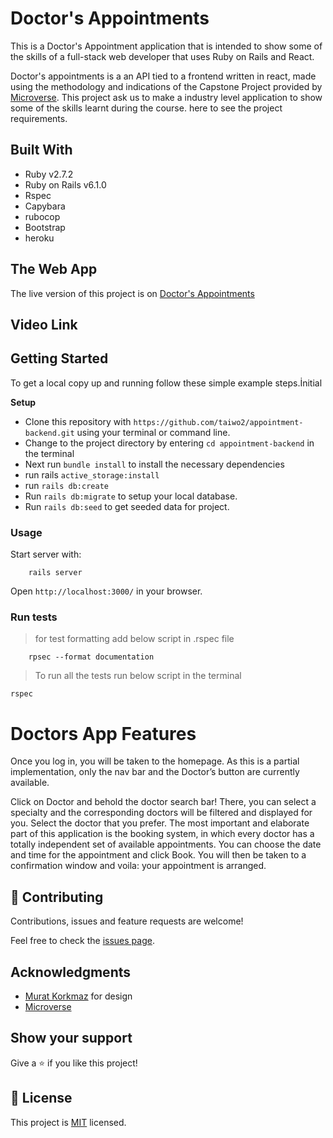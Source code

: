 # Doctor's Appointments
This is a Doctor's Appointment application that is intended to show some of the skills of a full-stack web developer that uses Ruby on Rails and React.

Doctor's appointments is a an API tied to a frontend written in react, made using the methodology and indications of the Capstone Project provided by [Microverse](https://www.microverse.org/). This project ask us to make a industry level application to show some of the skills learnt during the course. here to see the project requirements.

## Built With

- Ruby v2.7.2
- Ruby on Rails v6.1.0
- Rspec
- Capybara
- rubocop
- Bootstrap
- heroku

## The Web App

The live version of this project is on [Doctor's Appointments](https://sleepy-ocean-62491.herokuapp.com/)

## Video Link



## Getting Started

To get a local copy up and running follow these simple example steps.İnitial

**Setup**

- Clone this repository with `https://github.com/taiwo2/appointment-backend.git` using your terminal or command line.<br>
- Change to the project directory by entering `cd appointment-backend` in the terminal<br>
- Next run `bundle install` to install the necessary dependencies<br>
- run rails `active_storage:install`
- run `rails db:create`
- Run `rails db:migrate` to setup your local database.<br>
- Run `rails db:seed` to get seeded data for project.<br>


### Usage

Start server with:

```
    rails server
```

Open `http://localhost:3000/` in your browser.

### Run tests

> for test formatting add below script in .rspec file

```
    rpsec --format documentation
```

> To run all the tests run below script in the terminal

`rspec`
# Doctors App Features
Once you log in, you will be taken to the homepage. As this is a partial implementation, only the nav bar and the Doctor’s button are currently available.

Click on Doctor and behold the doctor search bar! There, you can select a specialty and the corresponding doctors will be filtered and displayed for you. Select the doctor that you prefer.
The most important and elaborate part of this application is the booking system, in which every doctor has a totally independent set of available appointments. You can choose the date and time for the appointment and click Book. You will then be taken to a confirmation window and voila: your appointment is arranged.

## 🤝 Contributing

Contributions, issues and feature requests are welcome!

Feel free to check the [issues page](issues/).

## Acknowledgments

- [Murat Korkmaz](https://www.behance.net/gallery/26425031/Vespa-Responsive-Redesign) for design
- [Microverse](https://microverse.org)

## Show your support

Give a ⭐️ if you like this project!

## 📝 License

This project is [MIT](https://opensource.org/licenses/MIT) licensed.
